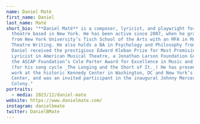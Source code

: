 ```yaml
---
name: Daniel Maté
first_name: Daniel
last_name: Maté
short_bio: "**Daniel Maté** is a composer, lyricist, and playwright for musical
  theatre based in New York. He has been active since 2007, when he graduated
  from New York University’s Tisch School of the Arts with an MFA in Musical
  Theatre Writing. He also holds a BA in Psychology and Philosophy from McGill.
  Daniel received the prestigious Edward Kleban Prize for Most Promising
  Lyricist in American Musical Theatre, a Jonathan Larson Foundation Grant, and
  the ASCAP Foundation’s Cole Porter Award for Excellence in Music and Lyrics
  (for his song cycle _The Longing and the Short of It._) He has presented his
  work at the historic Kennedy Center in Washington, DC and New York’s Lincoln
  Center, and was an invited participant in the inaugural Johnny Mercer Writers
  Colony."
portraits:
  - media: 2023/12/daniel-mate
website: https://www.danielmate.com/
instagram: danielbmate
twitter: DanielBMate
---
```

